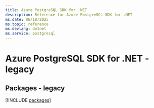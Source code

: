 ```yaml
---
title: Azure PostgreSQL SDK for .NET
description: Reference for Azure PostgreSQL SDK for .NET
ms.date: 06/18/2025
ms.topic: reference
ms.devlang: dotnet
ms.service: postgresql
---
```

# Azure PostgreSQL SDK for .NET - legacy
## Packages - legacy
[!INCLUDE [packages](postgresql-index.md)]